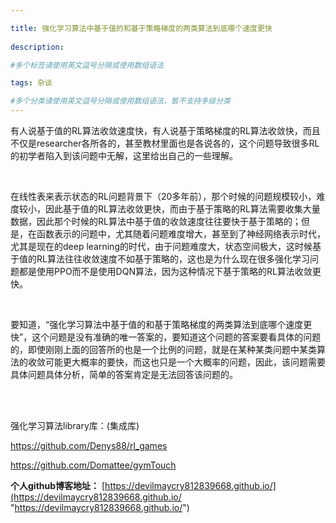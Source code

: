 ```yaml
---

title: 强化学习算法中基于值的和基于策略梯度的两类算法到底哪个速度更快
 
description: 

#多个标签请使用英文逗号分隔或使用数组语法

tags: 杂谈

#多个分类请使用英文逗号分隔或使用数组语法，暂不支持多级分类
---
```


有人说基于值的RL算法收敛速度快，有人说基于策略梯度的RL算法收敛快，而且不仅是researcher各所各的，甚至教材里面也是各说各的，这个问题导致很多RL的初学者陷入到该问题中无解，这里给出自己的一些理解。



<br/>

在线性表来表示状态的RL问题背景下（20多年前），那个时候的问题规模较小，难度较小，因此基于值的RL算法收敛更快，而由于基于策略的RL算法需要收集大量数据，因此那个时候的RL算法中基于值的收敛速度往往要快于基于策略的；但是，在函数表示的问题中，尤其随着问题难度增大，甚至到了神经网络表示时代，尤其是现在的deep learning的时代，由于问题难度大，状态空间极大，这时候基于值的RL算法往往收敛速度不如基于策略的，这也是为什么现在很多强化学习问题都是使用PPO而不是使用DQN算法，因为这种情况下基于策略的RL算法收敛更快。



<br/>

要知道，“强化学习算法中基于值的和基于策略梯度的两类算法到底哪个速度更快”，这个问题是没有准确的唯一答案的，要知道这个问题的答案要看具体的问题的，即使刚刚上面的回答所的也是一个比例的问题，就是在某种某类问题中某类算法的收敛可能更大概率的要快，而这也只是一个大概率的问题，因此，该问题需要具体问题具体分析，简单的答案肯定是无法回答该问题的。











<br/>

<br/>

强化学习算法library库：(集成库)

https://github.com/Denys88/rl_games



https://github.com/Domattee/gymTouch







**个人github博客地址：**
[https://devilmaycry812839668.github.io/](https://devilmaycry812839668.github.io/ "https://devilmaycry812839668.github.io/")